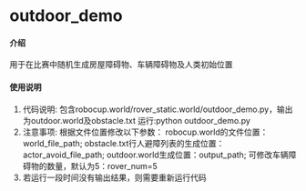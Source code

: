 # outdoor_demo
#### 介绍
用于在比赛中随机生成房屋障碍物、车辆障碍物及人类初始位置
#### 使用说明
1.  代码说明:
包含robocup.world/rover_static.world/outdoor_demo.py，输出为outdoor.world及obstacle.txt
运行:python outdoor_demo.py
2.  注意事项:
根据文件位置修改以下参数：
robocup.world的文件位置：world_file_path;
obstacle.txt行人避障列表的生成位置：actor_avoid_file_path;
outdoor.world生成位置：output_path;
可修改车辆障碍物的数量，默认为5：rover_num=5
3.  若运行一段时间没有输出结果，则需要重新运行代码

